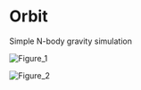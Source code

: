 # Orbit
Simple N-body gravity simulation



![Figure_1](https://github.com/user-attachments/assets/f9a8b344-e025-40b5-801f-006177306892)



![Figure_2](https://github.com/user-attachments/assets/aca612fe-b7d2-44b9-97de-e68092854623)
